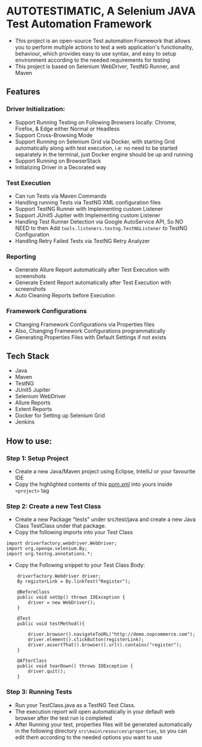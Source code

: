 # AUTOTESTIMATIC, A Selenium JAVA Test Automation Framework
- This project is an open-source Test automation Framework that allows you to perform multiple actions to test a web application's functionality, behaviour, 
which provides easy to use syntax, and easy to setup environment according to the needed requirements for testing
- This project is based on Selenium WebDriver, TestNG Runner, and Maven


## Features
### Driver Initialization:
- Support Running Testing on Following Browsers locally: Chrome, Firefox, & Edge either Normal or Headless
- Support Cross-Browsing Mode
- Support Running on Selenium Grid via Docker, with starting Grid automatically along with test execution, i.e: no need to be started separately in the terminal, just Docker engine should be up and running
- Support Running on BrowserStack
- Initializing Driver in a Decorated way

### Test Execution
- Can run Tests via Maven Commands
- Handling running Tests via TestNG XML configuration files
- Support TestNG Runner with Implementing custom Listener
- Support JUnit5 Jupiter with Implementing custom Listener
- Handling Test Runner Detection via Google AutoService API, So NO NEED to then Add `tools.listeners.testng.TestNGListener` to TestNG Configuration
- Handling Retry Failed Tests via TestNG Retry Analyzer

### Reporting
- Generate Allure Report automatically after Test Execution with screenshots
- Generate Extent Report automatically after Test Execution with screenshots
- Auto Cleaning Reports before Execution

### Framework Configurations
- Changing Framework Configurations via Properties files
- Also, Changing Framework Configurations programmatically
- Generating Properties Files with Default Settings if not exists

## Tech Stack
- Java
- Maven
- TestNG
- JUnit5 Jupiter
- Selenium WebDriver
- Allure Reports
- Extent Reports
- Docker for Setting up Selenium Grid
- Jenkins

## How to use:

### Step 1: Setup Project
- Create a new Java/Maven project using Eclipse, IntelliJ or your favourite IDE
- Copy the highlighted contents of this [pom.xml](https://github.com/mohammedtaher95/testJARProject/blob/master/pom.xml#L15-L255) into yours inside `<project>` tag


### Step 2: Create a new Test Class
- Create a new Package "tests" under src/test/java and create a new Java Class TestClass under that package.
- Copy the following imports into your Test Class
```
import driverfactory.webdriver.WebDriver;
import org.openqa.selenium.By;
import org.testng.annotations.*;
```
- Copy the Following snippet to your Test Class Body:
```
    driverfactory.Webdriver driver;
    By registerLink = By.linkText("Register");

    @BeforeClass
    public void setUp() throws IOException {
        driver = new WebDriver();
    }

    @Test
    public void testMethod(){

        driver.browser().navigateToURL("http://demo.nopcommerce.com");
        driver.element().clickButton(registerLink);
        driver.assertThat().browser().url().contains("register");
    }

    @AfterClass
    public void tearDown() throws IOException {
        driver.quit();
    }
```
  
### Step 3: Running Tests
- Run your TestClass.java as a TestNG Test Class.
- The execution report will open automatically in your default web browser after the test run is completed
- After Running your test, properties files will be generated automatically in the following directory
  `src\main\resources\properties`, so you can edit them according to the needed options you want to use
